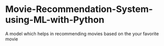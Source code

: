 # Movie-Recommendation-System-using-ML-with-Python
A model which helps in recommending movies based on the your favorite movie
